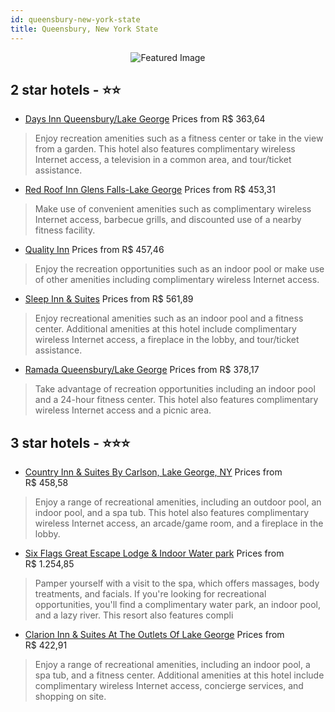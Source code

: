 ```yaml
---
id: queensbury-new-york-state
title: Queensbury, New York State
---
```


<center><img src="https://i.travelapi.com/hotels/1000000/10000/4500/4493/376f7801_z.jpg" alt="Featured Image" /></center>


##  2 star hotels - ⭐️⭐️

-    [Days Inn Queensbury/Lake George](https://us.hurb.com/hotels/queensbury/days-inn-queensbury-lake-george-JNP-JP808364?cmp=18055) Prices from R$ 363,64
   > Enjoy recreation amenities such as a fitness center or take in the view from a garden. This hotel also features complimentary wireless Internet access, a television in a common area, and tour/ticket assistance.
-    [Red Roof Inn Glens Falls-Lake George](https://us.hurb.com/hotels/queensbury/red-roof-inn-glens-falls-lake-george-JNP-JP108981?cmp=18055) Prices from R$ 453,31
   > Make use of convenient amenities such as complimentary wireless Internet access, barbecue grills, and discounted use of a nearby fitness facility.
-    [Quality Inn](https://us.hurb.com/hotels/queensbury/quality-inn-JNP-JP022258?cmp=18055) Prices from R$ 457,46
   > Enjoy the recreation opportunities such as an indoor pool or make use of other amenities including complimentary wireless Internet access.
-    [Sleep Inn & Suites](https://us.hurb.com/hotels/queensbury/sleep-inn-suites-JNP-JP904985?cmp=18055) Prices from R$ 561,89
   > Enjoy recreational amenities such as an indoor pool and a fitness center. Additional amenities at this hotel include complimentary wireless Internet access, a fireplace in the lobby, and tour/ticket assistance.
-    [Ramada Queensbury/Lake George](https://us.hurb.com/hotels/queensbury/ramada-queensbury-lake-george-JNP-JP982543?cmp=18055) Prices from R$ 378,17
   > Take advantage of recreation opportunities including an indoor pool and a 24-hour fitness center. This hotel also features complimentary wireless Internet access and a picnic area.

##  3 star hotels - ⭐️⭐️⭐️

-    [Country Inn & Suites By Carlson, Lake George, NY](https://us.hurb.com/hotels/queensbury/country-inn-suites-by-carlson-lake-george-ny-JNP-JP382772?cmp=18055) Prices from R$ 458,58
   > Enjoy a range of recreational amenities, including an outdoor pool, an indoor pool, and a spa tub. This hotel also features complimentary wireless Internet access, an arcade/game room, and a fireplace in the lobby.
-    [Six Flags Great Escape Lodge & Indoor Water park](https://us.hurb.com/hotels/queensbury/six-flags-great-escape-lodge-indoor-water-park-JNP-JP345313?cmp=18055) Prices from R$ 1.254,85
   > Pamper yourself with a visit to the spa, which offers massages, body treatments, and facials. If you're looking for recreational opportunities, you'll find a complimentary water park, an indoor pool, and a lazy river. This resort also features compli
-    [Clarion Inn & Suites At The Outlets Of Lake George](https://us.hurb.com/hotels/queensbury/clarion-inn-suites-at-the-outlets-of-lake-george-JNP-JP408634?cmp=18055) Prices from R$ 422,91
   > Enjoy a range of recreational amenities, including an indoor pool, a spa tub, and a fitness center. Additional amenities at this hotel include complimentary wireless Internet access, concierge services, and shopping on site.
